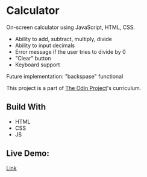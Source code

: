 # Calculator

On-screen calculator using JavaScript, HTML, CSS.

- Ability to add, subtract, multiply, divide
- Ability to input decimals
- Error message if the user tries to divide by 0
- "Clear" button
- Keyboard support

Future implementation: "backspase" functional

This project is a part of [The Odin Project](https://www.theodinproject.com/)'s curriculum.

## Build With

- HTML
- CSS
- JS

## Live Demo:

[Link](https://natesgh.github.io/calculator/)
